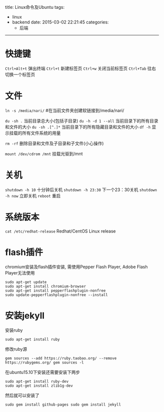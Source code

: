 title: Linux命令及Ubuntu
tags:
  - linux
  - backend
date: 2015-03-02 22:21:45
categories:
      - 后端
---

# 快捷键
``Ctrl+Alt+t`` 弹出终端
``Ctrl+t`` 新建标签页
``Ctrl+w`` 关闭当前标签页
``Ctrl+Tab`` 往右切换一个标签页

# 文件
``ln -s /media/nari/`` #在当前文件夹创建软链接到/media/nari/

``du -sh .`` 当前目录总大小(包括子目录)
``du -h -d 1 --all`` 当前目录下的所有目录和文件的大小
``du -sh .[^.]*`` 当前目录下的所有隐藏目录和文件的大小
``df -h`` 显示挂载的所有文件系统的用量

``rm -rf`` 删除目录和文件及子目录和子文件(小心操作)

``mount /dev/cdrom /mnt`` 挂载光驱到/mnt

# 关机
``shutdown -h 10`` 十分钟后关机 
``shutdown -h 23:30`` 下一个23：30关机 
``shutdown -h now`` 立即关机 
``reboot`` 重启

# 系统版本
``cat /etc/redhat-release`` Redhat/CentOS Linux release

# flash插件
chromium安装及flash插件安装, 需使用Pepper Flash Player, Adobe Flash Player无法使用
```
sudo apt-get update
sudo apt-get install chromium-browser
sudo apt-get install pepperflashplugin-nonfree
sudo update-pepperflashplugin-nonfree --install
```

# 安装jekyll

安装ruby
```
sudo apt-get install ruby
```

修改ruby源 
```
gem sources --add https://ruby.taobao.org/ --remove https://rubygems.org/ gem sources -l 
```

在ubuntu15.10下安装还需要安装下两步
``` 
sudo apt-get install ruby-dev 
sudo apt-get install zlib1g-dev 
```

然后就可以安装了 
```
sudo gem install github-pages sudo gem install jekyll
```
